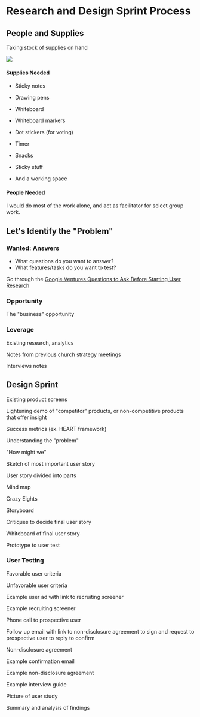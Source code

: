# Research and Design Sprint Process

## People and Supplies
Taking stock of supplies on hand

![](design-sprint/supply-cabinet.jpg)

#### Supplies Needed
* Sticky notes 
* Drawing pens 
* Whiteboard
* Whiteboard markers
* Dot stickers (for voting)
* Timer 
* Snacks 
* Sticky stuff

* And a working space

#### People Needed

I would do most of the work alone, and act as facilitator for select group work. 

## Let's Identify the "Problem"

### Wanted: Answers

* What questions do you want to answer?
* What features/tasks do you want to test?

Go through the [Google Ventures Questions to Ask Before Starting User Research](http://www.gv.com/lib/questions-to-ask-before-starting-user-research) 

### Opportunity

The "business" opportunity

### Leverage

Existing research, analytics

Notes from previous church strategy meetings

Interviews notes

## Design Sprint

Existing product screens

Lightening demo of "competitor" products, or non-competitive products that offer insight

Success metrics (ex. HEART framework)

Understanding the "problem"

"How might we"

Sketch of most important user story

User story divided into parts

Mind map 

Crazy Eights 

Storyboard 

Critiques to decide final user story

Whiteboard of final user story 

Prototype to user test

### User Testing

Favorable user criteria 

Unfavorable user criteria

Example user ad with link to recruiting screener

Example recruiting screener

Phone call to prospective user

Follow up email with link to non-disclosure agreement to sign and request to prospective user to reply to confirm

Non-disclosure agreement

Example confirmation email

Example non-disclosure agreement

Example interview guide

Picture of user study

Summary and analysis of findings
